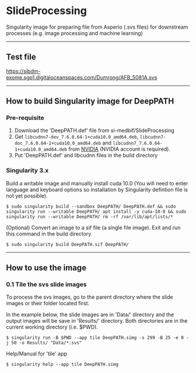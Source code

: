 # SlideProcessing
Singularity image for preparing file from Asperio (.svs files) for downstream processes (e.g. image processing and machine learning)

---
## Test file
https://sibdm-exome.sgp1.digitaloceanspaces.com/Dumrong/AFB_5081A.svs

---
## How to build Singularity image for DeepPATH

### Pre-requisite
1. Download the 'DeepPATH.def' file from si-medbif/SlideProcessing
2. Get `libcudnn7-dev_7.6.0.64-1+cuda10.0_amd64.deb`, `libcudnn7-doc_7.6.0.64-1+cuda10.0_amd64.deb` and `libcudnn7_7.6.0.64-1+cuda10.0_amd64.deb` from [NVIDIA](https://developer.nvidia.com/rdp/form/cudnn-download-survey) (NVIDIA account is required).
3. Put 'DeepPATH.def' and libcudnn files in the build directory

### Singularity 3.x
Build a writable image and manually install cuda 10.0 (You will need to enter language and keyboard options so installation by Singularity defintion file is not yet possible).
```shell
$ sudo singularity build --sandbox DeepPATH/ DeepPATH.def && sudo singularity run --writable DeepPATH/ apt install -y cuda-10-0 && sudo singularity run --writable DeepPATH/ rm -rf /var/lib/apt/lists/*
```

(Optional) Convert an image to a sif file (a single file image). Exit and run this command in the build directory
```shell
$ sudo singularity build DeepPATH.sif DeepPATH/
```

---
## How to use the image

### 0.1 Tile the svs slide images

To process the svs images, go to the parent directory where the slide images or their folder located first. 

In the example below, the slide images are in 'Data/' directory and the output images will be save in 'Results/' directory. Both directories are in the current working directory (i.e. $PWD).

```shell
$ singularity run -B $PWD --app tile DeepPATH.simg -s 299 -B 25 -e 0 -j 50 -o Results/ "Data/*.svs"
```
Help/Manual for 'tile' app
```shell
$ singularity help --app tile DeepPATH.simg 
```
